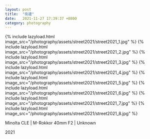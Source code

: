 ```yaml
---
layout: post
title:  "街邊"
date:   2021-11-27 17:39:37 +0800 
category: photography
---
```


{% include lazyload.html image_src="/photography/assets/street2021/street2021_1.jpg" %}
{% include lazyload.html image_src="/photography/assets/street2021/street2021_2.jpg" %}
{% include lazyload.html image_src="/photography/assets/street2021/street2021_3.jpg" %}
{% include lazyload.html image_src="/photography/assets/street2021/street2021_4.jpg" %}
{% include lazyload.html image_src="/photography/assets/street2021/street2021_5.jpg" %}
{% include lazyload.html image_src="/photography/assets/street2021/street2021_6.jpg" %}
{% include lazyload.html image_src="/photography/assets/street2021/street2021_7.jpg" %}
{% include lazyload.html image_src="/photography/assets/street2021/street2021_8.jpg" %}

Minolta CLE | M-Rokkor 40mm F2 | Unknown

2021
